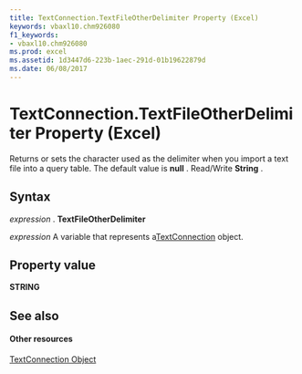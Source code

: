 ```yaml
---
title: TextConnection.TextFileOtherDelimiter Property (Excel)
keywords: vbaxl10.chm926080
f1_keywords:
- vbaxl10.chm926080
ms.prod: excel
ms.assetid: 1d3447d6-223b-1aec-291d-01b19622879d
ms.date: 06/08/2017
---
```



# TextConnection.TextFileOtherDelimiter Property (Excel)

Returns or sets the character used as the delimiter when you import a text file into a query table. The default value is  **null** . Read/Write **String** .


## Syntax

 _expression_ . **TextFileOtherDelimiter**

 _expression_ A variable that represents a[TextConnection](textconnection-object-excel.md) object.


## Property value

 **STRING**


## See also


#### Other resources



[TextConnection Object](textconnection-object-excel.md)

